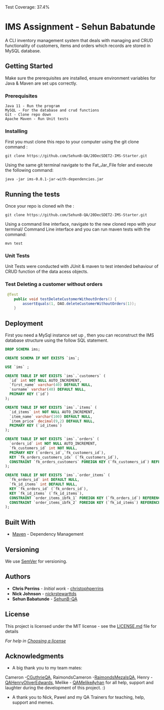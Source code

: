 Test Coverage: 37.4%

# IMS Assignment - Sehun Babatunde

A CLI inventory management system that deals with managing and CRUD functionality of customers, items and orders which records are stored in  MySQL database.

## Getting Started

Make sure the prerequisites are installed, ensure environment variables for Java & Maven are set ups correctly.

### Prerequisites

```
Java 11 - Run the program
MySQL - For the database and crud functions
Git - Clone repo down 
Apache Maven - Run Unit tests
```
### Installing

 First you must clone this repo  to your computer  using the git clone command  :

```
git clone https://github.com/SehunB-QA/20DecSDET2-IMS-Starter.git
```


Using the same git terminal navigate to the Fat_Jar_File foler and execute the following command: 

```
java -jar ims-0.0.1-jar-with-dependencies.jar

```

## Running the tests

Once your repo is cloned wih the : 

```
git clone https://github.com/SehunB-QA/20DecSDET2-IMS-Starter.git
```

Using a command line interface, navigate to the new cloned repo with your terminal/ Command Line interface  and you can run maven tests with the command:

```
mvn test
```
### Unit Tests 

Unit Tests were conducted with JUnit & maven to test intended behaviour of CRUD function of the data acess objects.

### Test Deleting a customer without orders

```java
 @Test
    public void testDeleteCustomerWithoutOrders() {
        assertEquals(1, DAO.deleteCustomerWithoutOrders(1));
    }
```
## Deployment

First you need a MySql instance  set up , then you can reconstruct the IMS database structure using the follow SQL statement.

```sql
DROP SCHEMA ims;

CREATE SCHEMA IF NOT EXISTS `ims`;

USE `ims` ;

CREATE TABLE IF NOT EXISTS `ims`.`customers` (
  `id` int NOT NULL AUTO_INCREMENT,
  `first_name` varchar(40) DEFAULT NULL,
  `surname` varchar(40) DEFAULT NULL,
  PRIMARY KEY (`id`)
);

CREATE TABLE IF NOT EXISTS `ims`.`items` (
  `id_items` int NOT NULL AUTO_INCREMENT,
  `item_name` varchar(100) DEFAULT NULL,
  `item_price` decimal(9,2) DEFAULT NULL,
  PRIMARY KEY (`id_items`)
);

CREATE TABLE IF NOT EXISTS `ims`.`orders` (
  `orders_id` int NOT NULL AUTO_INCREMENT,
  `fk_customers_id` int NOT NULL,
  PRIMARY KEY (`orders_id`,`fk_customers_id`),
  KEY `fk_orders_customers_idx` (`fk_customers_id`),
  CONSTRAINT `fk_orders_customers` FOREIGN KEY (`fk_customers_id`) REFERENCES `customers` (`id`)
);

CREATE TABLE IF NOT EXISTS `ims`.`order_items` (
  `fk_orders_id` int DEFAULT NULL,
  `fk_id_items` int DEFAULT NULL,
  KEY `fk_orders_id` (`fk_orders_id`),
  KEY `fk_id_items` (`fk_id_items`),
  CONSTRAINT `order_items_ibfk_1` FOREIGN KEY (`fk_orders_id`) REFERENCES `orders` (`orders_id`),
  CONSTRAINT `order_items_ibfk_2` FOREIGN KEY (`fk_id_items`) REFERENCES `items` (`id_items`)
);
```


## Built With

* [Maven](https://maven.apache.org/) - Dependency Management

## Versioning

We use [SemVer](http://semver.org/) for versioning.

## Authors

* **Chris Perrins** - *Initial work* - [christophperrins](https://github.com/christophperrins)
* **Nick Johnson**  - [nickrstewarttds](https://github.com/nickrstewarttds/)
* **Sehun Babatunde**  - [SehunB-QA](https://github.com/SehunB-QA)

## License

This project is licensed under the MIT license - see the [LICENSE.md](LICENSE.md) file for details 

*For help in [Choosing a license](https://choosealicense.com/)*

## Acknowledgments

* A big thank you to my team mates:

Cameron  -[CGuthrieQA](https://github.com/CGuthrieQA), 
RaimondsCameron   -[RaimondsMezalsQA](https://github.com/RaimondsMezalsQA),
Henry  - [QAHenryOliverEdwards](https://github.com/QAHenryOliverEdwards), 
Melike - [QAMelikeAyhan](https://github.com/QAMelikeAyhan)
for all help, support and laughter during the development of this project. :)

* A thank you to Nick, Pawel and my QA Trainers for teaching, help, support and memes.



